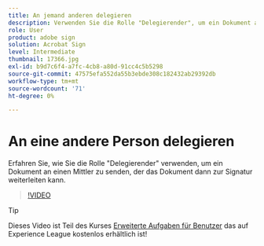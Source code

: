 ```yaml
---
title: An jemand anderen delegieren
description: Verwenden Sie die Rolle "Delegierender", um ein Dokument an einen Vermittler zu senden, der das Dokument dann zur Signatur weiterleiten kann.
role: User
product: adobe sign
solution: Acrobat Sign
level: Intermediate
thumbnail: 17366.jpg
exl-id: b9d7c6f4-a7fc-4cb8-a80d-91cc4c5b5298
source-git-commit: 47575efa552da55b3ebde308c182432ab29392db
workflow-type: tm+mt
source-wordcount: '71'
ht-degree: 0%

---
```


# An eine andere Person delegieren

Erfahren Sie, wie Sie die Rolle &quot;Delegierender&quot; verwenden, um ein Dokument an einen Mittler zu senden, der das Dokument dann zur Signatur weiterleiten kann.

>[!VIDEO](https://video.tv.adobe.com/v/17366?hidetitle=true)

>[!TIP]
>
>Dieses Video ist Teil des Kurses [Erweiterte Aufgaben für Benutzer](https://experienceleague.adobe.com/?recommended=Sign-U-1-2020.3) das auf Experience League kostenlos erhältlich ist!
